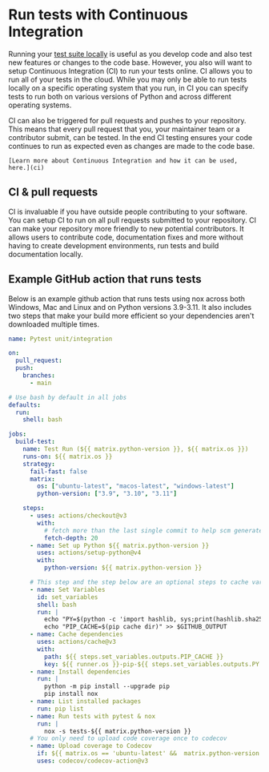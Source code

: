 # Run tests with Continuous Integration

Running your [test suite locally](run-tests) is useful as you develop code and also test new features or changes to the code base. However, you also will want to setup Continuous Integration (CI) to run your tests online. CI allows you to run all of your tests in the cloud. While you may only be able to run tests locally on a specific operating system that you run, in CI you can specify tests to run both on various versions of Python and across different operating systems.

CI can also be triggered for pull requests and pushes to your repository. This means that every pull request that you, your maintainer team or a contributor submit, can be tested. In the end CI testing ensures your code continues to run as expected even as changes are made to the code base.

```{note}
[Learn more about Continuous Integration and how it can be used, here.](ci)
```

## CI & pull requests

CI is invaluable if you have outside people contributing to your software.
You can setup CI to run on all pull requests submitted to your repository.
CI can make your repository more friendly to new potential contributors.
It allows users to contribute code, documentation fixes and more without
having to create development environments, run tests and build documentation
locally.

## Example GitHub action that runs tests

Below is an example github action that runs tests using nox
across both Windows, Mac and Linux and on Python versions
3.9-3.11. It also includes two steps that make your build more
efficient so your dependencies aren't downloaded multiple times.

```yaml
name: Pytest unit/integration

on:
  pull_request:
  push:
    branches:
      - main

# Use bash by default in all jobs
defaults:
  run:
    shell: bash

jobs:
  build-test:
    name: Test Run (${{ matrix.python-version }}, ${{ matrix.os }})
    runs-on: ${{ matrix.os }}
    strategy:
      fail-fast: false
      matrix:
        os: ["ubuntu-latest", "macos-latest", "windows-latest"]
        python-version: ["3.9", "3.10", "3.11"]

    steps:
      - uses: actions/checkout@v3
        with:
          # fetch more than the last single commit to help scm generate proper version
          fetch-depth: 20
      - name: Set up Python ${{ matrix.python-version }}
        uses: actions/setup-python@v4
        with:
          python-version: ${{ matrix.python-version }}

      # This step and the step below are an optional steps to cache variables to make your build faster / more efficient
      - name: Set Variables
        id: set_variables
        shell: bash
        run: |
          echo "PY=$(python -c 'import hashlib, sys;print(hashlib.sha256(sys.version.encode()+sys.executable.encode()).hexdigest())')" >> $GITHUB_OUTPUT
          echo "PIP_CACHE=$(pip cache dir)" >> $GITHUB_OUTPUT
      - name: Cache dependencies
        uses: actions/cache@v3
        with:
          path: ${{ steps.set_variables.outputs.PIP_CACHE }}
          key: ${{ runner.os }}-pip-${{ steps.set_variables.outputs.PY }}
      - name: Install dependencies
        run: |
          python -m pip install --upgrade pip
          pip install nox
      - name: List installed packages
        run: pip list
      - name: Run tests with pytest & nox
        run: |
          nox -s tests-${{ matrix.python-version }}
      # You only need to upload code coverage once to codecov
      - name: Upload coverage to Codecov
        if: ${{ matrix.os == 'ubuntu-latest' &&  matrix.python-version == '3.10'}}
        uses: codecov/codecov-action@v3
```
